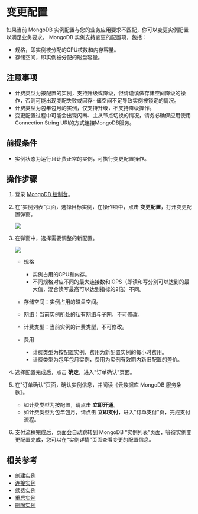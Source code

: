 # 变更配置

如果当前 MongoDB 实例配置与您的业务应用要求不匹配，你可以变更实例配置以满足业务要求。
MongoDB 实例支持变更的配置项，包括：

- 规格，即实例被分配的CPU核数和内存容量。
- 存储空间，即实例被分配的磁盘容量。

## 注意事项

- 计费类型为按配置的实例，支持升级或降级，但请谨慎做存储空间降级的操作，否则可能出现变配失败或因存- 储空间不足导致实例被锁定的情况。
- 计费类型为包年包月的实例，仅支持升级，不支持降级操作。
- 变更配置过程中可能会出现闪断、主从节点切换的情况，请务必确保应用使用Connection String URI的方式连接MongoDB服务。

## 前提条件

- 实例状态为运行且计费正常的实例，可执行变更配置操作。
	
## 操作步骤

1. 登录 [MongoDB 控制台](https://mongodb-console.jdcloud.com/mongodb?dataCenter=bj_02)。
1. 在"实例列表"页面，选择目标实例，在操作项中，点击 **变更配置**，打开变更配置弹窗。
   
   ![](https://github.com/jdcloudcom/cn/blob/master/image/mongodb/mongo-011.png)

1. 在弹窗中，选择需要调整的新配置。

   ![](https://github.com/jdcloudcom/cn/blob/master/image/mongodb/mongo-012.png)
	
	- 规格
		- 实例占用的CPU和内存。
		- 不同规格对应不同的最大连接数和IOPS（即读和写分别可以达到的最大值，混合读写最高可以达到指标的2倍）不同。
	
	- 存储空间：实例占用的磁盘空间。
		
	- 网络：当前实例所处的私有网络与子网，不可修改。
	- 计费类型：当前实例的计费类型，不可修改。
	- 费用
		- 计费类型为按配置实例，费用为新配置实例的每小时费用。
		- 计费类型为包年包月实例，费用为实例有效期内新旧配置的差价。
		
1. 选择配置完成后，点击 **确定**，进入"订单确认"页面。
1. 在"订单确认"页面，确认实例信息，并阅读《云数据库 MongoDB 服务条款》。
	- 如计费类型为按配置，请点击 **立即开通**。
	- 如计费类型为包年包月，请点击 **立即支付**，进入"订单支付"页，完成支付流程。

1. 支付流程完成后，页面会自动跳转到 MongoDB “实例列表”页面，等待实例变更配置完成，您可以在“实例详情”页面查看变更的配置信息。  


## 相关参考

- [创建实例](../../../Getting-Started/Create-Instance.md)
- [连接实例](../../../Getting-Started/Connect-Instance.md)
- [续费实例](Renewal-Instructions.md)
- [重启实例](Restart-Instance.md)
- [删除实例](Delete-Instance.md)
